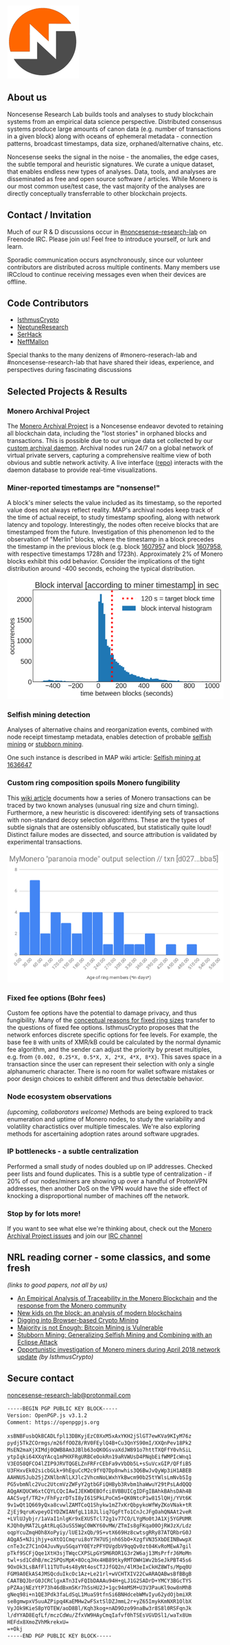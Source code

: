 ![low_quality_rough_logo_small.png](low_quality_rough_logo_small.png)

## About us
Noncesense Research Lab builds tools and analyses to study blockchain systems from an empirical data science perspective. Distributed consensus systems produce large amounts of canon data (e.g. number of transactions in a given block) along with oceans of ephemeral metadata - connection patterns, broadcast timestamps, data size, orphaned/alternative chains, etc. 

Noncesense seeks the signal in the noise - the anomalies, the edge cases, the subtle temporal and heuristic signatures. We curate a unique dataset, that enables endless new types of analyses. Data, tools, and analyses are disseminated as free and open source software / articles. While Monero is our most common use/test case, the vast majority of the analyses are directly conceptually transferrable to other blockchain projects.

## Contact / Invitation  
Much of our R & D discussions occur in [#noncesense-research-lab](https://www.irccloud.com/invite?channel=%23noncesense-research-lab&hostname=chat.freenode.net&port=6697&ssl=1) on Freenode IRC. Please join us! Feel free to introduce yourself, or lurk and learn.

Sporadic communication occurs asynchronously, since our volunteer contributors are distributed across multiple continents. Many members use IRCcloud to continue receiving messages even when their devices are offline. 

## Code Contributors 
-  [IsthmusCrypto](https://github.com/mitchellpkt)
-  [NeptuneResearch](https://github.com/neptuneresearch)
-  [SerHack](https://github.com/serhack)
-  [NeffMallon](https://github.com/neffmallon)

Special thanks to the many denizens of #monero-reserach-lab and #noncesense-research-lab that have shared their ideas, experience, and perspectives during fascinating discussions


## Selected Projects & Results
### Monero Archival Project 
The [Monero Archival Project](https://github.com/mitchellpkt/monero_archival_project) is a Noncesense endeavor devoted to retaining all blockchain data, including the "lost stories" in orphaned blocks and transactions. This is possible due to our unique data set collected by our [custom archival daemon](https://github.com/neptuneresearch/monerod-archive). Archival nodes run 24/7 on a global network of virtual private servers, capturing a comprehensive realtime view of both obvious and subtle network activity. A live interface ([repo](https://github.com/neptuneresearch/monero-archive-monitor)) interacts with the daemon database to provide real-time visualizations.

###  Miner-reported timestamps are "nonsense!"
A block's miner selects the value included as its timestamp, so the reported value does not always reflect reality. MAP's archival nodes keep track of the time of actual receipt, to study timestamp spoofing, along with network latency and topology. Interestingly, the nodes often receive blocks that are timestamped from the future. Investigation of this phenomenon led to the observation of "Merlin" blocks, where the timestamp in a block precedes the timestamp in the previous block (e.g. block [1607957](https://moneroexplorer.com/search?value=1607957) and block [1607958](https://moneroexplorer.com/search?value=1607958), with respective timestamps 1728h and 1723h). Approximately 2% of Monero blocks exhibit this odd behavior. Consider the implications of the tight distribution around -400 seconds, echoing the typical distribution.

![image.png](/images/merlin_blocks.png)

### Selfish mining detection
Analyses of alternative chains and reorganization events, combined with node receipt timestamp metadata, enables detection of probable [selfish mining](https://arxiv.org/abs/1311.0243) or [stubborn mining](https://eprint.iacr.org/2015/796.pdf).

One such instance is described in MAP wiki article: [Selfish mining at 1636647](https://github.com/Mitchellpkt/monero_archival_project/wiki/Selfish-mining-at-1636647) 

### Custom ring composition spoils Monero fungibility
This [wiki article](https://github.com/Mitchellpkt/monero_archival_project/wiki/Custom-ring-composition-spoils-Monero-fungibility) documents how a series of Monero transactions can be traced by two known analyses (unusual ring size and churn timing). Furthermore, a new heuristic is discovered: identifying sets of transactions with non-standard decoy selection algorithms. These are the types of subtle signals that are ostensibly obfuscated, but statistically quite loud! Distinct failure modes are dissected, and source attribution is validated by experimental transactions.

![image.png](images/MyMonero_TEST_41_ring_member.png)

### Fixed fee options (Bohr fees)
Custom fee options have the potential to damage privacy, and thus fungibility. Many of the [conceptual reasons for fixed ring sizes](https://github.com/monero-project/monero/issues/4229#issuecomment-415139034) transfer to the questions of fixed fee options. IsthmusCrypto proposes that the network enforces discrete specific options for fee levels. For example, the base fee `B` with units of XMR/kB could be calculated by the normal dynamic fee algorithm, and the sender can adjust the priority by preset multiples, e.g. from `{0.002, 0.25*X, 0.5*X, X, 2*X, 4*X, 8*X}`. This saves space in a transaction since the user can represent their selection with only a single alphanumeric character. There is no room for wallet software mistakes or poor design choices to exhibit different and thus detectable behavior.

### Node ecosystem observations 
*(upcoming, collaborators welcome)* Methods are being explored to track enumeration and uptime of Monero nodes, to study the variability and volatility charactistics over multiple timescales. We're also exploring methods for ascertaining adoption rates around software upgrades.

### IP bottlenecks - a subtle centralization 
Performed a small study of nodes doubled up on IP addresses. Checked peer lists and found duplicates. This is a subtle type of centralization - if 20% of our nodes/miners are showing up over a handful of ProtonVPN addresses, then another DoS on the VPN would have the side effect of knocking a disproportional number of machines off the network.	

### Stop by for lots more!
If you want to see what else we're thinking about, check out the [Monero Archival Project issues](https://github.com/Mitchellpkt/monero_archival_project/issues) and join our [IRC channel](https://www.irccloud.com/invite?channel=%23noncesense-research-lab&hostname=chat.freenode.net&port=6697&ssl=1)

## NRL reading corner - some classics, and some fresh
*(links to good papers, not all by us)*
-  [An Empirical Analysis of Traceability in the Monero Blockchain](https://arxiv.org/pdf/1704.04299.pdf) and the [response from the Monero community](https://getmonero.org/2018/03/29/response-to-an-empirical-analysis-of-traceability.html)
-  [New kids on the block: an analysis of modern blockchains](https://allquantor.at/blockchainbib/pdf/anderson2016new.pdf)
-  [Digging into Browser-based Crypto Mining](https://arxiv.org/pdf/1808.00811.pdf)
-  [Majority is not Enough: Bitcoin Mining is Vulnerable](https://arxiv.org/abs/1311.0243)
-  [Stubborn Mining: Generalizing Selfish Mining and Combining with an Eclipse Attack](https://eprint.iacr.org/2015/796.pdf)
-  [Opportunistic investigation of Monero miners during April 2018 network update](https://hackernoon.com/opportunistic-investigation-of-monero-miners-during-march-2018-network-update-cfd6ad8a027f) *(by IsthmusCrypto)*

## Secure contact

[noncesense-research-lab@protonmail.com](mailto:noncesense-research-lab@protonmail.com)

```
-----BEGIN PGP PUBLIC KEY BLOCK-----
Version: OpenPGP.js v3.1.2
Comment: https://openpgpjs.org

xsBNBFusbQkBCADLfpl13DBKyjEzC0XxM5xAxYKH2jSlGT7ewKVa9KIyM76z
pydj5TkZCOrmgs/m26ffOOZ8/RV0FEylQ4B+Cu3QnYS90mI/XXQnPev18Pk2
MsEN2maXjXIMdj0QWB8Am3JBlb63oQKOGsvaXdJW891o7httTXQFfY0vhSiL
ytpIqki64XXqYAcq1mPHXFRgURBCeOokRn19aRVWUsD4PNqbEifWMPIcWnq1
V3EO58QFCO4lZIP9JRVTQGELZnFRFrCEbFa9vVbDb5L+sSuVcxGIP/QFfiB5
U3FHxvEk02sicbGLk+9hEguCcM2c9fYQ7Dp8nwhis3Q6BwJvQyWp3iH1ABEB
AAHNUSJub25jZXNlbnNlLXJlc2VhcmNoLWxhYkBwcm90b25tYWlsLmNvbSIg
PG5vbmNlc2Vuc2UtcmVzZWFyY2gtbGFiQHByb3Rvbm1haWwuY29tPsLAdQQQ
AQgAKQUCW6xtCQYLCQcIAwIJEKWDEBOfci8VBBUICgIDFgIBAhkBAhsDAh4B
AACSvgf/TR2+/FhFyzrDTsI8yI61SPkLPoCm5+QK0NtcP1w815lQHj/YVt6K
9v1wQt1Q669yQxa8cvwlZAMTCoQ1Shykw1mZ7xKrQbpykoWfWyZKoVNak+tR
ZjEj9qruKvpeyOIYDZWIANfgL118JLliq7GgFtTo1CnJcJFgOahQNAAt2veR
+LVlUJybjr/1aVaI1nlgKr9xEXUSTcl72g1v77CO/LYgMo0tJA1Xj5YGPUMR
KJQh0yMAT2LgAtRLqG3uSS5WgC0WKY60vMW/ZTmIs8gFKqa00OjRWJzX/Ldz
oqpYcuZmqHOh8XoPyiy/lUE12xQb/9S+vtX669Hz8cwtsgRRy87ATQRbrG0J
AQgA5+NJijhjy+oXtO1Cmqrui8oY7H7USjnh6SbO+XzgfVN35XbDEINBwwpX
cnTe3cZ7C1nO4JuvNyuSGqaYYOEYzPFYOVgdbV9qqQv0zt04KvRoMEwA7gil
pTkf9SCFjQqe1XtH3sjTWqcCXPSLpGYSM6ROR1G3r2W6aj13MsPrfrJ6MoMn
twl+sd1CdhB/mc2SPQsMpK+8OcqJHx4HB89tkyRMTOWH1Wv2bSeJkPBT45s6
9OxOk3LsBAfFl11TUTu4s48yNt4osCTJJfGQ2n/4lM3eIxCkHZ8WTs/Mpq0U
FGM9A0EkAS4JMSQcduIkcOc1Az+Le21rl+wVCHTXIV22CwARAQABwsBfBBgB
CAATBQJbrG0JCRClgxATn3IvFQIbDAAAu94H+gLJ1G2SADrD+YMCY3BGcTYS
pPZAajNEzYtP73h46dBxm5Kr7hSsHU2J+1gc94mMSM+U3V3PauKl9ow8nMhB
gNeq98i+n1QE3Pdk3faLdSqL1MuaS9tfnSi6BNHdcebWMvIyu62ydOjbmiXR
se8gmwpxV5uuAZPipq4KaEMHw2wFSxtSlDZJmmL2r+yZ65ImykKmNXR1OlbX
VyJOk9KieS8pYOTEW/aoD8Bl/Kqh3kog+nAD9Ozo99naBw3r8S8l0RSFqnJk
l/dYYAD8EqfLf/mczCdWu/ZfxVW9HAyCmqIafvf0hTSEsVGVDSl1/waTx8Um
HEFdx8XmoZVhMkrekxU=
=+Okj
-----END PGP PUBLIC KEY BLOCK-----
```
